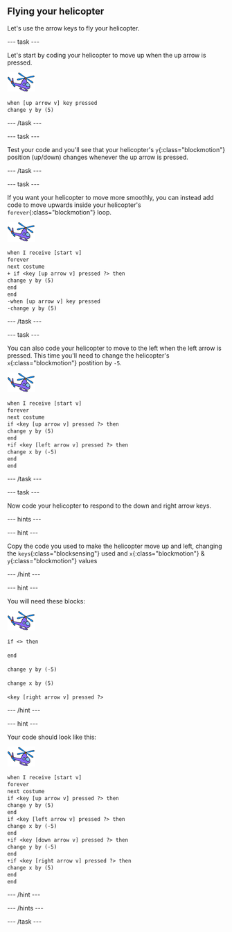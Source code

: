 ## Flying your helicopter

Let's use the arrow keys to fly your helicopter.

--- task ---

Let's start by coding your helicopter to move up when the up arrow is pressed.

![helicopter sprite](images/helicopter-sprite.png)

```blocks
when [up arrow v] key pressed
change y by (5)
```

--- /task ---

--- task ---

Test your code and you'll see that your helicopter's `y`{:class="blockmotion"} position (up/down) changes whenever the up arrow is pressed.

--- /task ---

--- task ---

If you want your helicopter to move more smoothly, you can instead add code to move upwards inside your helicopter's `forever`{:class="blockmotion"} loop.

![helicopter sprite](images/helicopter-sprite.png)

```blocks
when I receive [start v]
forever
next costume
+ if <key [up arrow v] pressed ?> then
change y by (5)
end
end
-when [up arrow v] key pressed
-change y by (5)
```

--- /task ---

--- task ---

You can also code your helicopter to move to the left when the left arrow is pressed. This time you'll need to change the helicopter's `x`{:class="blockmotion"} postition by `-5`.

![helicopter sprite](images/helicopter-sprite.png)

```blocks
when I receive [start v]
forever
next costume
if <key [up arrow v] pressed ?> then
change y by (5)
end
+if <key [left arrow v] pressed ?> then
change x by (-5)
end
end
```

--- /task ---

--- task ---

Now code your helicopter to respond to the down and right arrow keys.

--- hints ---

--- hint ---

Copy the code you used to make the helicopter move up and left, changing the `keys`{:class="blocksensing"} used and `x`{:class="blockmotion"} & `y`{:class="blockmotion"} values

--- /hint ---

--- hint ---

You will need these blocks:

![helicopter sprite](images/helicopter-sprite.png)

```blocks
if <> then

end

change y by (-5)

change x by (5)

<key [right arrow v] pressed ?>
```

--- /hint ---

--- hint ---

Your code should look like this:

![helicopter sprite](images/helicopter-sprite.png)

```blocks
when I receive [start v]
forever
next costume
if <key [up arrow v] pressed ?> then
change y by (5)
end
if <key [left arrow v] pressed ?> then
change x by (-5)
end
+if <key [down arrow v] pressed ?> then
change y by (-5)
end
+if <key [right arrow v] pressed ?> then
change x by (5)
end
end
```

--- /hint ---

--- /hints ---

--- /task ---
